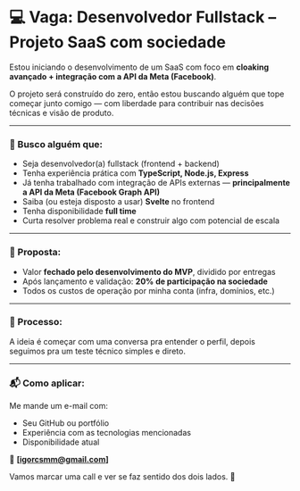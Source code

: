 # 💻 Vaga: Desenvolvedor Fullstack – Projeto SaaS com sociedade

Estou iniciando o desenvolvimento de um SaaS com foco em **cloaking avançado + integração com a API da Meta (Facebook)**.

O projeto será construído do zero, então estou buscando alguém que tope começar junto comigo — com liberdade para contribuir nas decisões técnicas e visão de produto.

---

### 📌 Busco alguém que:
- Seja desenvolvedor(a) fullstack (frontend + backend)
- Tenha experiência prática com **TypeScript, Node.js, Express**
- Já tenha trabalhado com integração de APIs externas — **principalmente a API da Meta (Facebook Graph API)**
- Saiba (ou esteja disposto a usar) **Svelte** no frontend
- Tenha disponibilidade **full time**
- Curta resolver problema real e construir algo com potencial de escala

---

### 💸 Proposta:
- Valor **fechado pelo desenvolvimento do MVP**, dividido por entregas
- Após lançamento e validação: **20% de participação na sociedade**
- Todos os custos de operação por minha conta (infra, domínios, etc.)

---

### 👣 Processo:
A ideia é começar com uma conversa pra entender o perfil, depois seguimos pra um teste técnico simples e direto.

---

### 📬 Como aplicar:
Me mande um e-mail com:
- Seu GitHub ou portfólio
- Experiência com as tecnologias mencionadas
- Disponibilidade atual

📧 **[igorcsmm@gmail.com]**

Vamos marcar uma call e ver se faz sentido dos dois lados. 🚀
